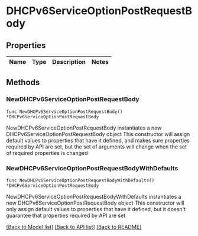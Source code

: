 # DHCPv6ServiceOptionPostRequestBody

## Properties

Name | Type | Description | Notes
------------ | ------------- | ------------- | -------------

## Methods

### NewDHCPv6ServiceOptionPostRequestBody

`func NewDHCPv6ServiceOptionPostRequestBody() *DHCPv6ServiceOptionPostRequestBody`

NewDHCPv6ServiceOptionPostRequestBody instantiates a new DHCPv6ServiceOptionPostRequestBody object
This constructor will assign default values to properties that have it defined,
and makes sure properties required by API are set, but the set of arguments
will change when the set of required properties is changed

### NewDHCPv6ServiceOptionPostRequestBodyWithDefaults

`func NewDHCPv6ServiceOptionPostRequestBodyWithDefaults() *DHCPv6ServiceOptionPostRequestBody`

NewDHCPv6ServiceOptionPostRequestBodyWithDefaults instantiates a new DHCPv6ServiceOptionPostRequestBody object
This constructor will only assign default values to properties that have it defined,
but it doesn't guarantee that properties required by API are set


[[Back to Model list]](../README.md#documentation-for-models) [[Back to API list]](../README.md#documentation-for-api-endpoints) [[Back to README]](../README.md)


